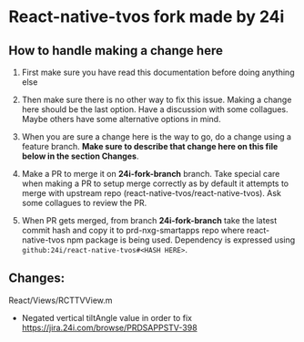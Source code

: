 
# React-native-tvos fork made by 24i


## How to handle making a change here

1. First make sure you have read this documentation before doing anything else

2. Then make sure there is no other way to fix this issue. Making a change here should be the last option. Have a discussion with some collagues. Maybe others have some alternative options in mind.

3. When you are sure a change here is the way to go, do a change using a feature branch. **Make sure to describe that change here on this file below in the section Changes**.

4. Make a PR to merge it on **24i-fork-branch** branch. Take special care when making a PR to setup merge correctly as by default it attempts to merge with upstream repo (react-native-tvos/react-native-tvos). Ask some collagues to review the PR.

5. When PR gets merged, from branch **24i-fork-branch** take the latest commit hash and copy it to prd-nxg-smartapps repo where react-native-tvos npm package is being used. Dependency is expressed using `github:24i/react-native-tvos#<HASH HERE>`.


## Changes:

React/Views/RCTTVView.m

- Negated vertical tiltAngle value in order to fix https://jira.24i.com/browse/PRDSAPPSTV-398
